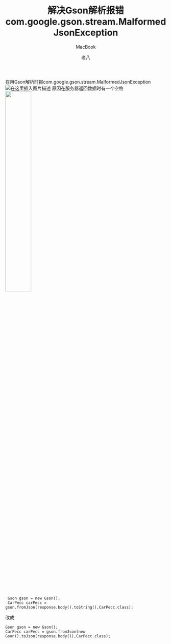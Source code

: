 ﻿---
layout: post
title: 解决Gson解析报错com.google.gson.stream.MalformedJsonException
subtitle: MacBook
categories: markdown
author: 老八
categories: zyy
tags: Android Gson
---


在用Gson解析时报com.google.gson.stream.MalformedJsonException
![在这里插入图片描述](https://img-blog.csdnimg.cn/20200507193030919.png?x-oss-process=image/watermark,type_ZmFuZ3poZW5naGVpdGk,shadow_10,text_aHR0cHM6Ly9ibG9nLmNzZG4ubmV0L3dlaXhpbl80MzgyNjEwOQ==,size_16,color_FFFFFF,t_70)
原因在服务器返回数据时有一个空格
<img src="https://img-blog.csdnimg.cn/20200507193155730.png" width="40%"/>
```
 Gson gson = new Gson();
 CarPecc carPecc = gson.fromJson(response.body().toString(),CarPecc.class);
```
 改成
```
Gson gson = new Gson();
CarPecc carPecc = gson.fromJson(new Gson().toJson(response.body()),CarPecc.class);
```

